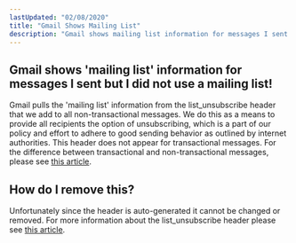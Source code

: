 ```yaml
---
lastUpdated: "02/08/2020"
title: "Gmail Shows Mailing List"
description: "Gmail shows mailing list information for messages I sent but I did not use a mailing list Gmail pulls the mailing list information from the list unsubscribe header that we add to all non transactional messages We do this as a means to provide all recipients the option of unsubscribing..."
---
```


## Gmail shows 'mailing list' information for messages I sent but I did not use a mailing list!

Gmail pulls the 'mailing list' information from the list_unsubscribe header that we add to all non-transactional messages. We do this as a means to provide all recipients the option of unsubscribing, which is a part of our policy and effort to adhere to good sending behavior as outlined by internet authorities. This header does not appear for transactional messages. For the difference between transactional and non-transactional messages, please see [this article](https://www.sparkpost.com/blog/commercial-transactional-emails-infographic/).

## How do I remove this? 

Unfortunately since the header is auto-generated it cannot be changed or removed. For more information about the list_unsubscribe header please see [this article](https://www.sparkpost.com/docs/user-guide/remove-list-unsubscribe-header/).
